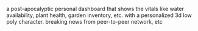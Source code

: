 a post-apocalyptic personal dashboard that shows the vitals like water availability, plant health, garden inventory, etc.
with a personalized 3d low poly character.
breaking news from peer-to-peer network, etc
